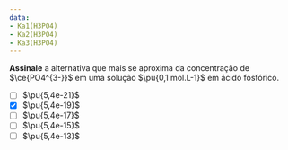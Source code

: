 ```yaml
---
data:
- Ka1(H3PO4)
- Ka2(H3PO4)
- Ka3(H3PO4)
---
```


**Assinale** a alternativa que mais se aproxima da concentração de $\ce{PO4^{3-}}$ em uma solução $\pu{0,1 mol.L-1}$ em ácido fosfórico.

- [ ] $\pu{5,4e-21}$
- [x] $\pu{5,4e-19}$
- [ ] $\pu{5,4e-17}$
- [ ] $\pu{5,4e-15}$
- [ ] $\pu{5,4e-13}$
